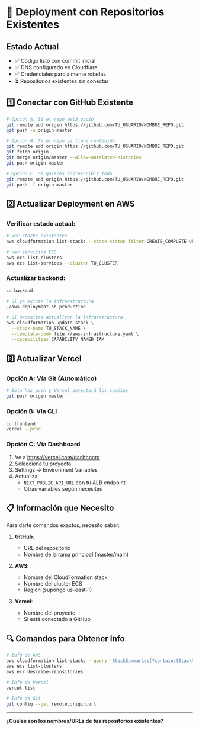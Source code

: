 # 🚀 Deployment con Repositorios Existentes

## Estado Actual
- ✅ Código listo con commit inicial
- ✅ DNS configurado en Cloudflare
- ✅ Credenciales parcialmente rotadas
- ⏳ Repositorios existentes sin conectar

## 1️⃣ Conectar con GitHub Existente

```bash
# Opción A: Si el repo está vacío
git remote add origin https://github.com/TU_USUARIO/NOMBRE_REPO.git
git push -u origin master

# Opción B: Si el repo ya tiene contenido
git remote add origin https://github.com/TU_USUARIO/NOMBRE_REPO.git
git fetch origin
git merge origin/master --allow-unrelated-histories
git push origin master

# Opción C: Si quieres sobrescribir todo
git remote add origin https://github.com/TU_USUARIO/NOMBRE_REPO.git
git push -f origin master
```

## 2️⃣ Actualizar Deployment en AWS

### Verificar estado actual:
```bash
# Ver stacks existentes
aws cloudformation list-stacks --stack-status-filter CREATE_COMPLETE UPDATE_COMPLETE

# Ver servicios ECS
aws ecs list-clusters
aws ecs list-services --cluster TU_CLUSTER
```

### Actualizar backend:
```bash
cd backend

# Si ya existe la infraestructura
./aws-deployment.sh production

# Si necesitas actualizar la infraestructura
aws cloudformation update-stack \
  --stack-name TU_STACK_NAME \
  --template-body file://aws-infrastructure.yaml \
  --capabilities CAPABILITY_NAMED_IAM
```

## 3️⃣ Actualizar Vercel

### Opción A: Vía Git (Automático)
```bash
# Solo haz push y Vercel detectará los cambios
git push origin master
```

### Opción B: Vía CLI
```bash
cd frontend
vercel --prod
```

### Opción C: Vía Dashboard
1. Ve a https://vercel.com/dashboard
2. Selecciona tu proyecto
3. Settings → Environment Variables
4. Actualiza:
   - `NEXT_PUBLIC_API_URL` con tu ALB endpoint
   - Otras variables según necesites

## 📋 Información que Necesito

Para darte comandos exactos, necesito saber:

1. **GitHub**:
   - URL del repositorio
   - Nombre de la rama principal (master/main)

2. **AWS**:
   - Nombre del CloudFormation stack
   - Nombre del cluster ECS
   - Región (supongo us-east-1)

3. **Vercel**:
   - Nombre del proyecto
   - Si está conectado a GitHub

## 🔍 Comandos para Obtener Info

```bash
# Info de AWS
aws cloudformation list-stacks --query 'StackSummaries[?contains(StackName, `logos`)]'
aws ecs list-clusters
aws ecr describe-repositories

# Info de Vercel
vercel list

# Info de Git
git config --get remote.origin.url
```

---

**¿Cuáles son los nombres/URLs de tus repositorios existentes?**